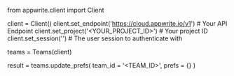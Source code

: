 from appwrite.client import Client

client = Client()
client.set_endpoint('https://cloud.appwrite.io/v1') # Your API Endpoint
client.set_project('&lt;YOUR_PROJECT_ID&gt;') # Your project ID
client.set_session('') # The user session to authenticate with

teams = Teams(client)

result = teams.update_prefs(
    team_id = '<TEAM_ID>',
    prefs = {}
)

